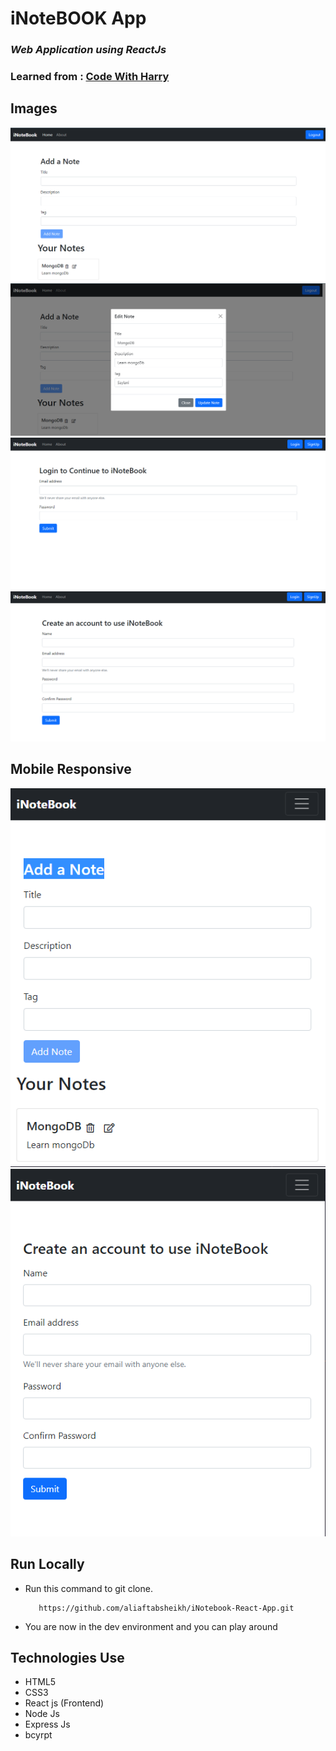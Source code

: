 # iNoteBOOK App

### _Web Application using ReactJs_

### Learned from : [Code With Harry](https://youtube.com/playlist?list=PLu0W_9lII9agx66oZnT6IyhcMIbUMNMdt)

## Images

<img src='./assets/P-1.png' />

<img src='./assets/P-2.png' />

<img src='./assets/P-3.png' />

<img src='./assets/P-4.png' />


## Mobile Responsive

<img src='./assets/M-P-1.png' />

<img src='./assets/M-P-2.png' />



## Run Locally

- Run this command to git clone. 

         https://github.com/aliaftabsheikh/iNotebook-React-App.git

- You are now in the dev environment and you can play around

## Technologies Use

- HTML5
- CSS3
- React js (Frontend)
- Node Js
- Express Js
- bcyrpt